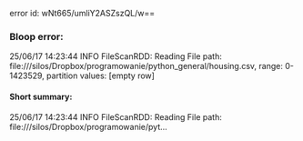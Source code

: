 error id: wNt665/umliY2ASZszQL/w==
### Bloop error:

25/06/17 14:23:44 INFO FileScanRDD: Reading File path: file://<HOME>/silos/Dropbox/programowanie/python_general/housing.csv, range: 0-1423529, partition values: [empty row]
#### Short summary: 

25/06/17 14:23:44 INFO FileScanRDD: Reading File path: file://<HOME>/silos/Dropbox/programowanie/pyt...